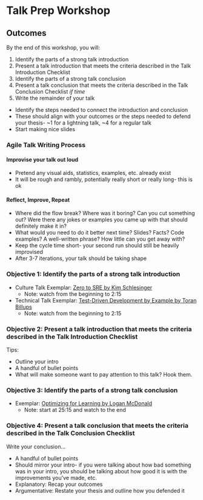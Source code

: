 # Talk Prep Workshop 

## Outcomes
By the end of this workshop, you will: 
1. Identify the parts of a strong talk introduction 
1. Present a talk introduction that meets the criteria described in the Talk Introduction Checklist
1. Identify the parts of a strong talk conclusion 
1. Present a talk conclusion that meets the criteria described in the Talk Conclusion Checklist 
_if time_ 
5. Write the remainder of your talk
* Identify the steps needed to connect the introduction and conclusion
* These should align with your outcomes or the steps needed to defend your thesis- ~1 for a lightning talk, ~4 for a regular talk
* Start making nice slides 


### Agile Talk Writing Process
#### Improvise your talk out loud
* Pretend any visual aids, statistics, examples, etc. already exist
* It will be rough and rambly, potentially really short or really long- this is ok

#### Reflect, Improve, Repeat
* Where did the flow break? Where was it boring? Can you cut something out? Were there any jokes or examples you came up with that should definitely make it in?
* What would you need to do it better next time? Slides? Facts? Code examples? A well-written phrase? How little can you get away with?
* Keep the cycle time short- your second run should still be heavily improvised
* After 3-7 iterations, your talk should be taking shape


### Objective 1: Identify the parts of a strong talk introduction 
* Culture Talk Exemplar: [Zero to SRE by Kim Schlesinger](https://www.youtube.com/watch?v=JEVssm9VqtA&list=PLbRoZ5Rrl5ldRwunyzYNj1BfudZDorIlN&index=33&t=0s)
    * Note: watch from the beginning to 2:15
* Technical Talk Exemplar: [Test-Driven Development by Example by Toran Billups](https://www.youtube.com/watch?v=2b1vcg_XSR8)
    * Note: watch from the beginning to 2:15

### Objective 2: Present a talk introduction that meets the criteria described in the Talk Introduction Checklist

Tips: 
* Outline your intro
* A handful of bullet points
* What will make someone want to pay attention to this talk? Hook them.

### Objective 3: Identify the parts of a strong talk conclusion 
* Exemplar: [Optimizing for Learning by Logan McDonald](https://www.youtube.com/watch?v=yiPYuGWNnz8) 
    * Note: start at 25:15 and watch to the end 

### Objective 4: Present a talk conclusion that meets the criteria described in the Talk Conclusion Checklist 

Write your conclusion...
* A handful of bullet points
* Should mirror your intro- if you were talking about how bad something was in your intro, you should be talking about how good it is with the improvements you’ve made, etc.
* Explanatory: Recap your outcomes
* Argumentative: Restate your thesis and outline how you defended it











